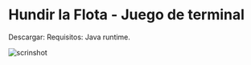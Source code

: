 # Hundir la Flota - Juego de terminal 

Descargar: 
Requisitos: Java runtime.


![scrinshot](https://github.com/user-attachments/assets/230c1ce4-e847-4a40-b952-dc24efe95099)
